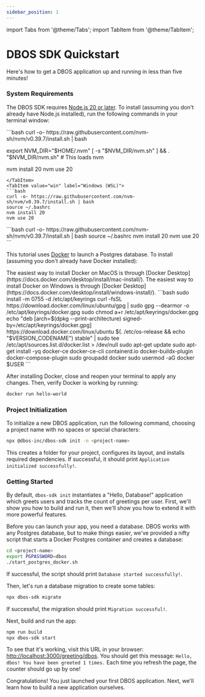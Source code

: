 ```yaml
---
sidebar_position: 1
---
```


import Tabs from '@theme/Tabs';
import TabItem from '@theme/TabItem';


# DBOS SDK Quickstart

Here's how to get a DBOS application up and running in less than five minutes!

### System Requirements
The DBOS SDK requires [Node.js 20 or later](https://nodejs.org/en).  To install (assuming you don't already have Node.js installed), run the following commands in your terminal window:

<Tabs groupId="operating-systems">
  <TabItem value="mac" label="macOS">
  ```bash
curl -o- https://raw.githubusercontent.com/nvm-sh/nvm/v0.39.7/install.sh | bash

export NVM_DIR="$HOME/.nvm"
[ -s "$NVM_DIR/nvm.sh" ] && \. "$NVM_DIR/nvm.sh"  # This loads nvm

nvm install 20
nvm use 20
  ```
  </TabItem>
  <TabItem value="win" label="Windows (WSL)">
  ```bash
curl -o- https://raw.githubusercontent.com/nvm-sh/nvm/v0.39.7/install.sh | bash
source ~/.bashrc
nvm install 20
nvm use 20
  ```
  </TabItem>
  <TabItem value="ubuntu" label="Ubuntu">
  ```bash
curl -o- https://raw.githubusercontent.com/nvm-sh/nvm/v0.39.7/install.sh | bash
source ~/.bashrc
nvm install 20
nvm use 20
  ```
  </TabItem>
</Tabs>

This tutorial uses [Docker](https://www.docker.com/) to launch a Postgres database.  To install (assuming you don't already have Docker installed):

<Tabs groupId="operating-systems">
  <TabItem value="mac" label="macOS">
  The easiest way to install Docker on MacOS is through [Docker Desktop](https://docs.docker.com/desktop/install/mac-install/).
  </TabItem>
  <TabItem value="win" label="Windows (WSL)">
  The easiest way to install Docker on Windows is through [Docker Desktop](https://docs.docker.com/desktop/install/windows-install/).
  </TabItem>
  <TabItem value="ubuntu" label="Ubuntu">
  ```bash
sudo install -m 0755 -d /etc/apt/keyrings
curl -fsSL https://download.docker.com/linux/ubuntu/gpg | sudo gpg --dearmor -o /etc/apt/keyrings/docker.gpg
sudo chmod a+r /etc/apt/keyrings/docker.gpg
echo "deb [arch=$(dpkg --print-architecture) signed-by=/etc/apt/keyrings/docker.gpg] https://download.docker.com/linux/ubuntu $(. /etc/os-release && echo "$VERSION_CODENAME") stable" | sudo tee /etc/apt/sources.list.d/docker.list > /dev/null
sudo apt-get update
sudo apt-get install -yq docker-ce docker-ce-cli containerd.io docker-buildx-plugin docker-compose-plugin
sudo groupadd docker
sudo usermod -aG docker $USER
  ```
  </TabItem>
</Tabs>

After installing Docker, close and reopen your terminal to apply any changes. Then, verify Docker is working by running:

```bash
docker run hello-world
```

### Project Initialization

To initialize a new DBOS application, run the following command, choosing a project name with no spaces or special characters:

```bash
npx @dbos-inc/dbos-sdk init -n <project-name>
```

This creates a folder for your project, configures its layout, and installs required dependencies.
If successful, it should print `Application initialized successfully!`.

### Getting Started

By default, `dbos-sdk init` instantiates a "Hello, Database!" application which greets users and tracks the count of greetings per user.
First, we'll show you how to build and run it, then we'll show you how to extend it with more powerful features.

Before you can launch your app, you need a database.
DBOS works with any Postgres database, but to make things easier, we've provided a nifty script that starts a Docker Postgres container and creates a database:

```bash
cd <project-name>
export PGPASSWORD=dbos
./start_postgres_docker.sh
```

If successful, the script should print `Database started successfully!`.

Then, let's run a database migration to create some tables:

```bash
npx dbos-sdk migrate
```

If successful, the migration should print `Migration successful!`.

Next, build and run the app:

```bash
npm run build
npx dbos-sdk start
```

To see that it's working, visit this URL in your browser: [http://localhost:3000/greeting/dbos](http://localhost:3000/greeting/dbos).  You should get this message: `Hello, dbos! You have been greeted 1 times.` Each time you refresh the page, the counter should go up by one!

Congratulations!  You just launched your first DBOS application.
Next, we'll learn how to build a new application ourselves.
